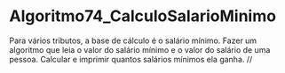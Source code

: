 # Algoritmo74_CalculoSalarioMinimo

Para vários tributos, a base de cálculo é o salário mínimo. Fazer um algoritmo que
leia o valor do salário mínimo e o valor do salário de uma pessoa. Calcular e imprimir
quantos salários mínimos ela ganha. // 
